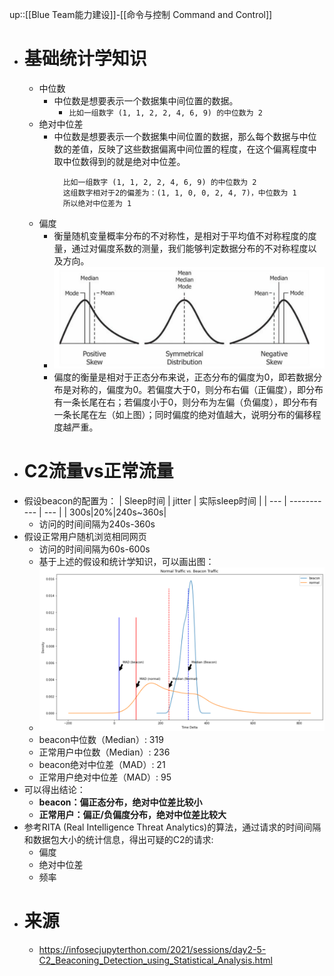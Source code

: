 up::[[Blue Team能力建设]]-[[命令与控制 Command and Control]]
- # 基础统计学知识
	- 中位数
		- 中位数是想要表示一个数据集中间位置的数据。
			- `比如一组数字 (1, 1, 2, 2, 4, 6, 9) 的中位数为 2`
	- 绝对中位差
		- 中位数是想要表示一个数据集中间位置的数据，那么每个数据与中位数的差值，反映了这些数据偏离中间位置的程度，在这个偏离程度中取中位数得到的就是绝对中位差。
			```
			  比如一组数字 (1, 1, 2, 2, 4, 6, 9) 的中位数为 2
			  这组数字相对于2的偏差为：(1, 1, 0, 0, 2, 4, 7)，中位数为 1
			  所以绝对中位差为 1
			```
	- 偏度
		- 衡量随机变量概率分布的不对称性，是相对于平均值不对称程度的度量，通过对偏度系数的测量，我们能够判定数据分布的不对称程度以及方向。
		- <img src="/assets/Pasted image 20221104152650.png">
		- 偏度的衡量是相对于正态分布来说，正态分布的偏度为0，即若数据分布是对称的，偏度为0。若偏度大于0，则分布右偏（正偏度），即分布有一条长尾在右；若偏度小于0，则分布为左偏（负偏度），即分布有一条长尾在左（如上图）；同时偏度的绝对值越大，说明分布的偏移程度越严重。
- # C2流量vs正常流量
- 假设beacon的配置为：
| Sleep时间 | jitter | 实际sleep时间 |
| --- | ----------- |   --- |
| 300s|20%|240s~360s|
    - 访问的时间间隔为240s-360s
-  假设正常用户随机浏览相同网页
	- 访问的时间间隔为60s-600s
	- 基于上述的假设和统计学知识，可以画出图：
	- <img src="/assets/Pasted image 20221104153154.png">
	- beacon中位数（Median）: 319
	- 正常用户中位数（Median）: 236
	- beacon绝对中位差（MAD）: 21
	- 正常用户绝对中位差（MAD）: 95
- 可以得出结论：
	- **beacon：偏正态分布，绝对中位差比较小**
	- **正常用户：偏正/负偏度分布，绝对中位差比较大**
- 参考RITA (Real Intelligence Threat Analytics)的算法，通过请求的时间间隔和数据包大小的统计信息，得出可疑的C2的请求:
	- 偏度
	- 绝对中位差
	- 频率
- # 来源
	- https://infosecjupyterthon.com/2021/sessions/day2-5-C2_Beaconing_Detection_using_Statistical_Analysis.html